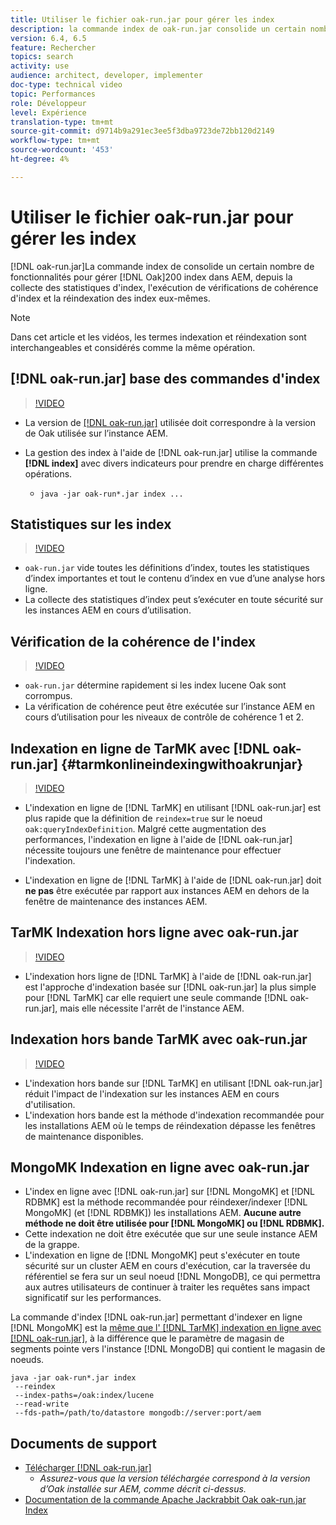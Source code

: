 ```yaml
---
title: Utiliser le fichier oak-run.jar pour gérer les index
description: la commande index de oak-run.jar consolide un certain nombre de fonctionnalités pour gérer les index Oak dans AEM, depuis la collecte des statistiques d'index, l'exécution de vérifications de cohérence d'index et la ré-indexation des index eux-mêmes.
version: 6.4, 6.5
feature: Rechercher
topics: search
activity: use
audience: architect, developer, implementer
doc-type: technical video
topic: Performances
role: Développeur
level: Expérience
translation-type: tm+mt
source-git-commit: d9714b9a291ec3ee5f3dba9723de72bb120d2149
workflow-type: tm+mt
source-wordcount: '453'
ht-degree: 4%

---
```



# Utiliser le fichier oak-run.jar pour gérer les index

[!DNL oak-run.jar]La commande index de consolide un certain nombre de fonctionnalités pour gérer  [!DNL Oak]200 index dans AEM, depuis la collecte des statistiques d&#39;index, l&#39;exécution de vérifications de cohérence d&#39;index et la réindexation des index eux-mêmes.

>[!NOTE]
>
>Dans cet article et les vidéos, les termes indexation et réindexation sont interchangeables et considérés comme la même opération.

## [!DNL oak-run.jar] base des commandes d&#39;index

>[!VIDEO](https://video.tv.adobe.com/v/21475/?quality=9&learn=on)

* La version de [[!DNL oak-run.jar]](https://repository.apache.org/service/local/artifact/maven/redirect?r=releases&amp;g=org.apache.jackrabbit&amp;a=oak-run&amp;v=1.8.0) utilisée doit correspondre à la version de Oak utilisée sur l’instance AEM.
* La gestion des index à l&#39;aide de [!DNL oak-run.jar] utilise la commande **[!DNL index]** avec divers indicateurs pour prendre en charge différentes opérations.

   * `java -jar oak-run*.jar index ...`

## Statistiques sur les index

>[!VIDEO](https://video.tv.adobe.com/v/21477/?quality=12&learn=on)

* `oak-run.jar` vide toutes les définitions d’index, toutes les statistiques d’index importantes et tout le contenu d’index en vue d’une analyse hors ligne.
* La collecte des statistiques d’index peut s’exécuter en toute sécurité sur les instances AEM en cours d’utilisation.

## Vérification de la cohérence de l&#39;index

>[!VIDEO](https://video.tv.adobe.com/v/21476/?quality=12&learn=on)

* `oak-run.jar` détermine rapidement si les index lucene Oak sont corrompus.
* La vérification de cohérence peut être exécutée sur l’instance AEM en cours d’utilisation pour les niveaux de contrôle de cohérence 1 et 2.

## Indexation en ligne de TarMK avec [!DNL oak-run.jar] {#tarmkonlineindexingwithoakrunjar}

>[!VIDEO](https://video.tv.adobe.com/v/21479/?quality=12&learn=on)

* L&#39;indexation en ligne de [!DNL TarMK] en utilisant [!DNL oak-run.jar] est plus rapide que la définition de `reindex=true` sur le noeud `oak:queryIndexDefinition`. Malgré cette augmentation des performances, l&#39;indexation en ligne à l&#39;aide de [!DNL oak-run.jar] nécessite toujours une fenêtre de maintenance pour effectuer l&#39;indexation.

* L&#39;indexation en ligne de [!DNL TarMK] à l&#39;aide de [!DNL oak-run.jar] doit **ne pas** être exécutée par rapport aux instances AEM en dehors de la fenêtre de maintenance des instances AEM.

## TarMK Indexation hors ligne avec oak-run.jar

>[!VIDEO](https://video.tv.adobe.com/v/21478/?quality=12&learn=on)

* L&#39;indexation hors ligne de [!DNL TarMK] à l&#39;aide de [!DNL oak-run.jar] est l&#39;approche d&#39;indexation basée sur [!DNL oak-run.jar] la plus simple pour [!DNL TarMK] car elle requiert une seule commande [!DNL oak-run.jar], mais elle nécessite l&#39;arrêt de l&#39;instance AEM.

## Indexation hors bande TarMK avec oak-run.jar

>[!VIDEO](https://video.tv.adobe.com/v/21480/?quality=12&learn=on)

* L&#39;indexation hors bande sur [!DNL TarMK] en utilisant [!DNL oak-run.jar] réduit l&#39;impact de l&#39;indexation sur les instances AEM en cours d&#39;utilisation.
* L&#39;indexation hors bande est la méthode d&#39;indexation recommandée pour les installations AEM où le temps de réindexation dépasse les fenêtres de maintenance disponibles.

## MongoMK Indexation en ligne avec oak-run.jar

* L&#39;index en ligne avec [!DNL oak-run.jar] sur [!DNL MongoMK] et [!DNL RDBMK] est la méthode recommandée pour réindexer/indexer [!DNL MongoMK] (et [!DNL RDBMK]) les installations AEM. **Aucune autre méthode ne doit être utilisée pour  [!DNL MongoMK] ou  [!DNL RDBMK].**
* Cette indexation ne doit être exécutée que sur une seule instance AEM de la grappe.
* L&#39;indexation en ligne de [!DNL MongoMK] peut s&#39;exécuter en toute sécurité sur un cluster AEM en cours d&#39;exécution, car la traversée du référentiel se fera sur un seul noeud [!DNL MongoDB], ce qui permettra aux autres utilisateurs de continuer à traiter les requêtes sans impact significatif sur les performances.

La commande d&#39;index [!DNL oak-run.jar] permettant d&#39;indexer en ligne [!DNL MongoMK] est la [même que l&#39; [!DNL TarMK] indexation en ligne avec  [!DNL oak-run.jar]](#tarmkonlineindexingwithoakrunjar), à la différence que le paramètre de magasin de segments pointe vers l&#39;instance [!DNL MongoDB] qui contient le magasin de noeuds.

```
java -jar oak-run*.jar index
 --reindex
 --index-paths=/oak:index/lucene
 --read-write
 --fds-path=/path/to/datastore mongodb://server:port/aem
```

## Documents de support

* [Télécharger [!DNL oak-run.jar]](https://repository.apache.org/#nexus-search;gav~org.apache.jackrabbit~oak-run~~~~kw,versionexpand)
   * *Assurez-vous que la version téléchargée correspond à la version d’Oak installée sur AEM, comme décrit ci-dessus.*
* [Documentation de la commande Apache Jackrabbit Oak oak-run.jar Index](https://jackrabbit.apache.org/oak/docs/query/oak-run-indexing.html)
